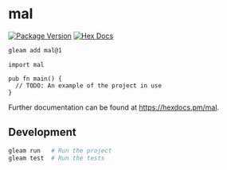 # mal

[![Package Version](https://img.shields.io/hexpm/v/mal)](https://hex.pm/packages/mal)
[![Hex Docs](https://img.shields.io/badge/hex-docs-ffaff3)](https://hexdocs.pm/mal/)

```sh
gleam add mal@1
```
```gleam
import mal

pub fn main() {
  // TODO: An example of the project in use
}
```

Further documentation can be found at <https://hexdocs.pm/mal>.

## Development

```sh
gleam run   # Run the project
gleam test  # Run the tests
```
